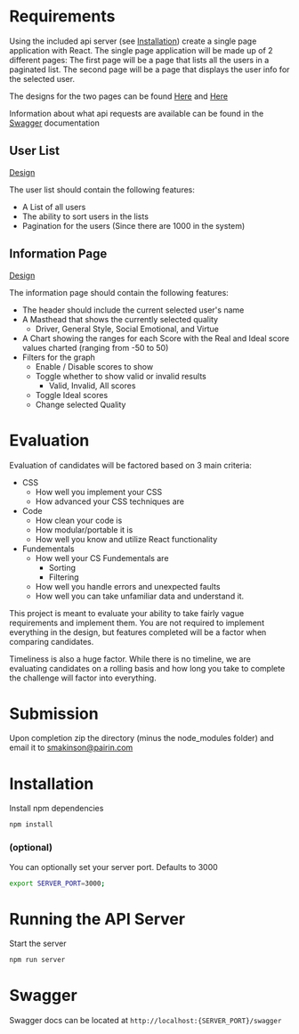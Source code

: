 # Requirements
Using the included api server (see [Installation](#installation)) create a single page application with React. The single page application will be made up of 2 different pages: The first page will be a page that lists all the users in a paginated list. The second page will be a page that displays the user info for the selected user.

The designs for the two pages can be found [Here](./Designs/Inform.png) and [Here](./Designs/UserList.png)

Information about what api requests are available can be found in the [Swagger](#swagger) documentation

## User List
[Design](./Designs/UserList.png)

The user list should contain the following features:

- A List of all users
- The ability to sort users in the lists
- Pagination for the users (Since there are 1000 in the system)

## Information Page
[Design](./Designs/Inform.png)

The information page should contain the following features:

- The header should include the current selected user's name
- A Masthead that shows the currently selected quality
  - Driver, General Style, Social Emotional, and Virtue
- A Chart showing the ranges for each Score with the Real and Ideal score values charted (ranging from -50 to 50)
- Filters for the graph
  - Enable / Disable scores to show
  - Toggle whether to show valid or invalid results
    - Valid, Invalid, All scores
  - Toggle Ideal scores
  - Change selected Quality

# Evaluation
Evaluation of candidates will be factored based on 3 main criteria:

- CSS
  - How well you implement your CSS
  - How advanced your CSS techniques are
- Code
  - How clean your code is
  - How modular/portable it is
  - How well you know and utilize React functionality
- Fundementals
  - How well your CS Fundementals are
    - Sorting
    - Filtering
  - How well you handle errors and unexpected faults
  - How well you can take unfamiliar data and understand it.

This project is meant to evaluate your ability to take fairly vague requirements and implement them. You are not required to implement everything in the design, but features completed will be a factor when comparing candidates.

Timeliness is also a huge factor. While there is no timeline, we are evaluating candidates on a rolling basis and how long you take to complete the challenge will factor into everything.

# Submission
Upon completion zip the directory (minus the node_modules folder) and email it to [smakinson@pairin.com](mailto:smakinson@pairin.com)

# Installation
Install npm dependencies
```bash
npm install
```

### (optional)
You can optionally set your server port. Defaults to 3000
```bash
export SERVER_PORT=3000;
```

# Running the API Server
Start the server
```bash
npm run server
```

# Swagger
Swagger docs can be located at `http://localhost:{SERVER_PORT}/swagger`
